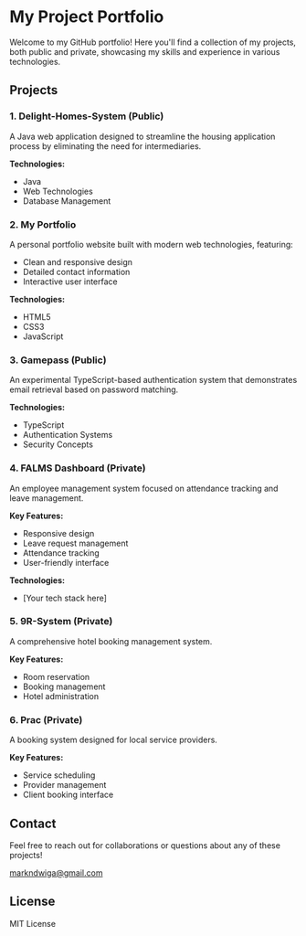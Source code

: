 # My Project Portfolio

Welcome to my GitHub portfolio! Here you'll find a collection of my projects, both public and private, showcasing my skills and experience in various technologies.

## Projects

### 1. Delight-Homes-System (Public)
A Java web application designed to streamline the housing application process by eliminating the need for intermediaries.

**Technologies:**
- Java
- Web Technologies
- Database Management

### 2. My Portfolio
A personal portfolio website built with modern web technologies, featuring:
- Clean and responsive design
- Detailed contact information
- Interactive user interface

**Technologies:**
- HTML5
- CSS3
- JavaScript

### 3. Gamepass (Public)
An experimental TypeScript-based authentication system that demonstrates email retrieval based on password matching.

**Technologies:**
- TypeScript
- Authentication Systems
- Security Concepts

### 4. FALMS Dashboard (Private)
An employee management system focused on attendance tracking and leave management.

**Key Features:**
- Responsive design
- Leave request management
- Attendance tracking
- User-friendly interface

**Technologies:**
- [Your tech stack here]

### 5. 9R-System (Private)
A comprehensive hotel booking management system.

**Key Features:**
- Room reservation
- Booking management
- Hotel administration

### 6. Prac (Private)
A booking system designed for local service providers.

**Key Features:**
- Service scheduling
- Provider management
- Client booking interface

## Contact

Feel free to reach out for collaborations or questions about any of these projects!

markndwiga@gmail.com

## License

 MIT License 